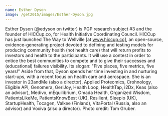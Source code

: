 ```yaml
---
name: Esther Dyson
image: /get2015/images/Esther-Dyson.jpg
---
```


Esther Dyson (@edyson on twitter) is PGP research subject #3 and the founder of HICCup.co, for Health Initiative Coordinating Council. HICCup has just launched The Way to Wellville [at www.hiccup.co], an open-source, evidence-generating project devoted to defining and testing models for producing community health (not health care) that will return profits to investors and health to the participants. It will use a contest in order to entice the best communities to compete and to give their successes and (educational) failures visibility. Its slogan: "Five places, five metrics, five years!" Aside from that, Dyson spends her time investing in and nurturing start-ups, with a recent focus on health care and aerospace. She is an investor in 23andMe (also a director), Applied Proteomics, Crohnology, Eligible API, Genomera, GeriJoy, Health Loop, HealthTap, i2Dx, Keas (also an advisor), Medivo, mEquilibrium, Omada Health, Organized Wisdom, PatientsLikeMe, PatientsKnowBest (UK), Resilient, Sleepio (UK), StartupHealth, Tocagen, Valkee (Finland), VitaPortal (Russia, also an advisor) and Voxiva (also a director). Photo credit: Tom Gruber.
